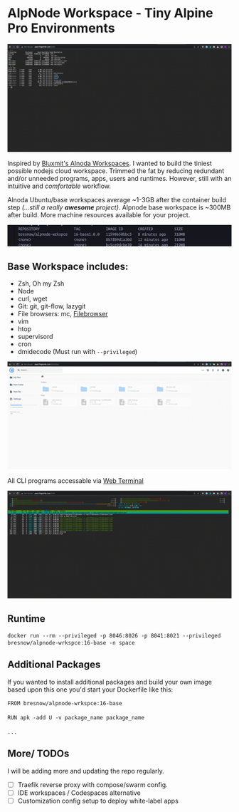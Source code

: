 # AlpNode Workspace - Tiny Alpine Pro Environments

![TYD](images/ttyd.png)

Inspired by [Bluxmit's Alnoda Workspaces](https://github.com/bluxmit/alnoda-workspaces). I wanted to build the tiniest possible nodejs cloud workspace. Trimmed the fat by reducing redundant and/or unneeded  programs, apps, users and runtimes. However, still with an intuitive and *comfortable* workflow. 

Alnoda Ubuntu/base workspaces average ~1-3GB after the container build step *(...still a really **awesome** project)*. Alpnode base workspace is ~300MB after build.
More machine resources available for your project. 

![SizeMatters](images/size.png)

## Base Workspace includes:
- Zsh, Oh my Zsh
- Node
- curl, wget
- Git: git, git-flow, lazygit
- File browsers: mc, [Filebrowser](https://github.com/filebrowser/filebrowser)
- vim
- htop
- supervisord
- cron
- dmidecode (Must run with ```--privileged```)

![FileBrowser](images/filebrowser.png)

All CLI programs accessable via [Web Terminal](https://github.com/tsl0922/ttyd)

![HTOP](images/htop.png)

## Runtime

```
docker run --rm --privileged -p 8046:8026 -p 8041:8021 --privileged bresnow/alpnode-wrkspce:16-base -n space
```

## Additional Packages

If you wanted to install additional packages and build your own image based upon this one you'd start your Dockerfile like this:

```
FROM bresnow/alpnode-wrkspce:16-base

RUN apk -add U -v package_name package_name

...
```
## More/ TODOs

I will be adding more and updating the repo regularly. 

- [ ] Traefik reverse proxy with compose/swarm config.
- [ ] IDE workspaces / Codespaces alternative
- [ ] Customization config setup to deploy white-label apps